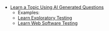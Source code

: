 - [Learn a Topic Using AI Generated Questions](learn_topic.html)
   - Examples:
   - [Learn Exploratory Testing](https://eviltester.github.io/ai-supported-testing-experiments/learn_topic.html?q=Exploratory%20Testing)
   - [Learn Web Software Testing](https://eviltester.github.io/ai-supported-testing-experiments/learn_topic.html?q=Web%20Software%20Testing)